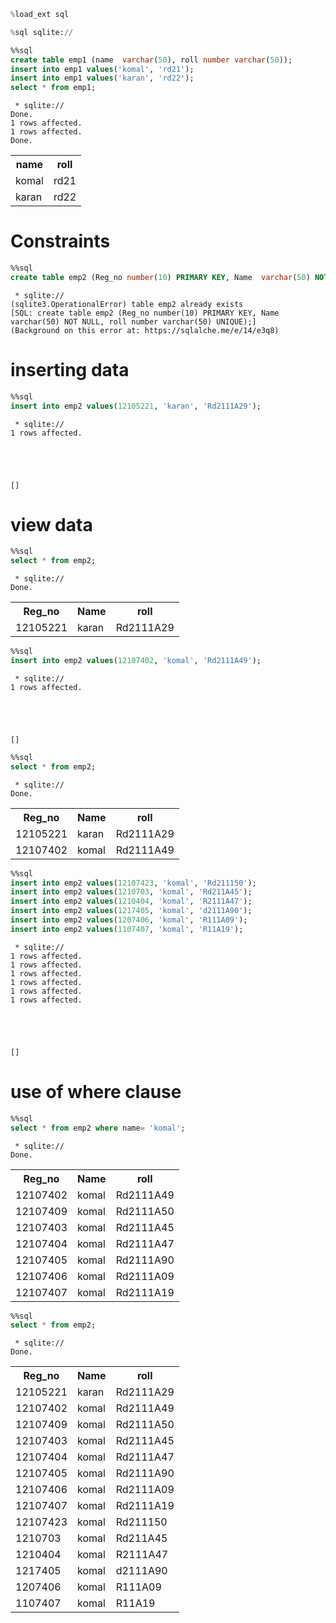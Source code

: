 ```python
%load_ext sql
```


```python
%sql sqlite://
```


```sql
%%sql
create table emp1 (name  varchar(50), roll number varchar(50));
insert into emp1 values('komal', 'rd21');
insert into emp1 values('karan', 'rd22');
select * from emp1;
```

     * sqlite://
    Done.
    1 rows affected.
    1 rows affected.
    Done.
    




<table>
    <tr>
        <th>name</th>
        <th>roll</th>
    </tr>
    <tr>
        <td>komal</td>
        <td>rd21</td>
    </tr>
    <tr>
        <td>karan</td>
        <td>rd22</td>
    </tr>
</table>



# Constraints 


```sql
%%sql
create table emp2 (Reg_no number(10) PRIMARY KEY, Name  varchar(50) NOT NULL, roll number varchar(50) UNIQUE);

```

     * sqlite://
    (sqlite3.OperationalError) table emp2 already exists
    [SQL: create table emp2 (Reg_no number(10) PRIMARY KEY, Name  varchar(50) NOT NULL, roll number varchar(50) UNIQUE);]
    (Background on this error at: https://sqlalche.me/e/14/e3q8)
    

# inserting data


```sql
%%sql
insert into emp2 values(12105221, 'karan', 'Rd2111A29');

```

     * sqlite://
    1 rows affected.
    




    []



# view data


```sql
%%sql
select * from emp2;
```

     * sqlite://
    Done.
    




<table>
    <tr>
        <th>Reg_no</th>
        <th>Name</th>
        <th>roll</th>
    </tr>
    <tr>
        <td>12105221</td>
        <td>karan</td>
        <td>Rd2111A29</td>
    </tr>
</table>




```sql
%%sql
insert into emp2 values(12107402, 'komal', 'Rd2111A49');
```

     * sqlite://
    1 rows affected.
    




    []




```sql
%%sql
select * from emp2;
```

     * sqlite://
    Done.
    




<table>
    <tr>
        <th>Reg_no</th>
        <th>Name</th>
        <th>roll</th>
    </tr>
    <tr>
        <td>12105221</td>
        <td>karan</td>
        <td>Rd2111A29</td>
    </tr>
    <tr>
        <td>12107402</td>
        <td>komal</td>
        <td>Rd2111A49</td>
    </tr>
</table>




```sql
%%sql
insert into emp2 values(12107423, 'komal', 'Rd211150');
insert into emp2 values(1210703, 'komal', 'Rd211A45');
insert into emp2 values(1210404, 'komal', 'R2111A47');
insert into emp2 values(1217405, 'komal', 'd2111A90');
insert into emp2 values(1207406, 'komal', 'R111A09');
insert into emp2 values(1107407, 'komal', 'R11A19');


```

     * sqlite://
    1 rows affected.
    1 rows affected.
    1 rows affected.
    1 rows affected.
    1 rows affected.
    1 rows affected.
    




    []



# use of where clause 


```sql
%%sql
select * from emp2 where name= 'komal';

```

     * sqlite://
    Done.
    




<table>
    <tr>
        <th>Reg_no</th>
        <th>Name</th>
        <th>roll</th>
    </tr>
    <tr>
        <td>12107402</td>
        <td>komal</td>
        <td>Rd2111A49</td>
    </tr>
    <tr>
        <td>12107409</td>
        <td>komal</td>
        <td>Rd2111A50</td>
    </tr>
    <tr>
        <td>12107403</td>
        <td>komal</td>
        <td>Rd2111A45</td>
    </tr>
    <tr>
        <td>12107404</td>
        <td>komal</td>
        <td>Rd2111A47</td>
    </tr>
    <tr>
        <td>12107405</td>
        <td>komal</td>
        <td>Rd2111A90</td>
    </tr>
    <tr>
        <td>12107406</td>
        <td>komal</td>
        <td>Rd2111A09</td>
    </tr>
    <tr>
        <td>12107407</td>
        <td>komal</td>
        <td>Rd2111A19</td>
    </tr>
</table>




```sql
%%sql
select * from emp2;
```

     * sqlite://
    Done.
    




<table>
    <tr>
        <th>Reg_no</th>
        <th>Name</th>
        <th>roll</th>
    </tr>
    <tr>
        <td>12105221</td>
        <td>karan</td>
        <td>Rd2111A29</td>
    </tr>
    <tr>
        <td>12107402</td>
        <td>komal</td>
        <td>Rd2111A49</td>
    </tr>
    <tr>
        <td>12107409</td>
        <td>komal</td>
        <td>Rd2111A50</td>
    </tr>
    <tr>
        <td>12107403</td>
        <td>komal</td>
        <td>Rd2111A45</td>
    </tr>
    <tr>
        <td>12107404</td>
        <td>komal</td>
        <td>Rd2111A47</td>
    </tr>
    <tr>
        <td>12107405</td>
        <td>komal</td>
        <td>Rd2111A90</td>
    </tr>
    <tr>
        <td>12107406</td>
        <td>komal</td>
        <td>Rd2111A09</td>
    </tr>
    <tr>
        <td>12107407</td>
        <td>komal</td>
        <td>Rd2111A19</td>
    </tr>
    <tr>
        <td>12107423</td>
        <td>komal</td>
        <td>Rd211150</td>
    </tr>
    <tr>
        <td>1210703</td>
        <td>komal</td>
        <td>Rd211A45</td>
    </tr>
    <tr>
        <td>1210404</td>
        <td>komal</td>
        <td>R2111A47</td>
    </tr>
    <tr>
        <td>1217405</td>
        <td>komal</td>
        <td>d2111A90</td>
    </tr>
    <tr>
        <td>1207406</td>
        <td>komal</td>
        <td>R111A09</td>
    </tr>
    <tr>
        <td>1107407</td>
        <td>komal</td>
        <td>R11A19</td>
    </tr>
</table>


